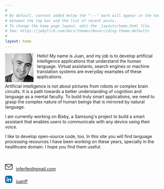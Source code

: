 ```yaml
---
#
# By default, content added below the "---" mark will appear in the home page
# between the top bar and the list of recent posts.
# To change the home page layout, edit the _layouts/home.html file.
# See: https://jekyllrb.com/docs/themes/#overriding-theme-defaults
#
layout: home
---
```


<img src = 'assets/juan-photo.png' style="float:left;width:5.8rem;margin-right:0.7rem"/>

Hello! My name is Juan, and my job is to develop artificial intelligence applications that understand the human language. Virtual assistants, search engines or machine translation systems are everyday examples of these applications.

Artificial intelligence is not about pictures from robots or complex brain circuits. It is a path towards a better understanding of cognition and language as a mental faculty. To build truly smart applications, we need to grasp the complex nature of human beings that is mirrored by natural language.

I am currently working on Bixby, a Samsung's project to build a smart assistant that enables users to communicate with any device using their voice.

I like to develop open-source code, too. In this site you will find language processing resources I have been working on these years, specially in the healthcare domain. I hope you find them useful.

<br />

![Mail](assets/mail.png) &nbsp; <a href="mailto:&#106;&#110;&#102;&#101;&#114;&#102;&#101;&#114;&#064;&#103;&#109;&#097;&#105;&#108;&#046;&#099;&#111;&#109;">&#106;&#110;&#102;&#101;&#114;&#102;&#101;&#114;&#064;&#103;&#109;&#097;&#105;&#108;&#046;&#099;&#111;&#109;</a>

![LinkedIn](assets/linkedin.png) &nbsp; <a href="https://www.linkedin.com/in/juanff/">juanff</a>